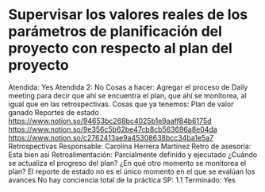 # Supervisar los valores reales de los parámetros de planificación del proyecto con respecto al plan del proyecto

Atendida: Yes
Atendida 2: No
Cosas a hacer:  Agregar el proceso de Daily meeting para decir que ahí se encuentra el plan, que ahí se monitorea, al igual que en las retrospectivas.
Cosas que ya tenemos: Plan de valor ganado
Reportes de estado
https://www.notion.so/94653bc268bc4025b1e9aaff84b6175d
https://www.notion.so/9e356c5b62be47cb8cb563696a8e04da
https://www.notion.so/c2762413ae9a45308638bcc34ba1e5a7
Retrospectivas
Responsable: Carolina Herrera Martínez
Retro de asesoría: Esta bien así
Retroalimentación: Parcialmente definido y ejecutado
¿Cuándo se actualiza el progreso del plan?
¿En qué otro momento se monitorea el plan?
El reporte de estado no es el único momento en el que se evalúan los avances
No hay conciencia total de la práctica
SP: 1.1
Terminado: Yes